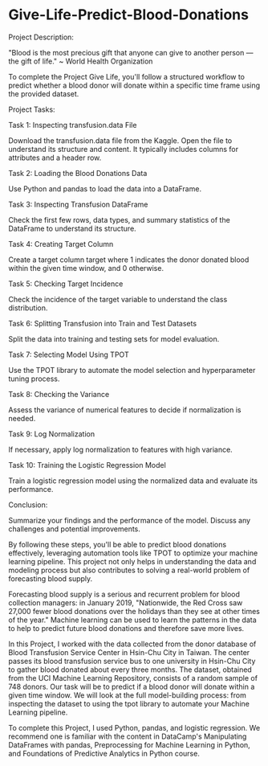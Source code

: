 # Give-Life-Predict-Blood-Donations

Project Description:

"Blood is the most precious gift that anyone can give to another person — the gift of life." ~ World Health Organization

To complete the Project Give Life, you'll follow a structured workflow to predict whether a blood donor will donate within a specific time frame using the provided dataset. 

Project Tasks: 

Task 1: Inspecting transfusion.data File

Download the transfusion.data file from the Kaggle.
Open the file to understand its structure and content. It typically includes columns for attributes and a header row.

Task 2: Loading the Blood Donations Data

Use Python and pandas to load the data into a DataFrame.

Task 3: Inspecting Transfusion DataFrame

Check the first few rows, data types, and summary statistics of the DataFrame to understand its structure.

Task 4: Creating Target Column

Create a target column target where 1 indicates the donor donated blood within the given time window, and 0 otherwise.

Task 5: Checking Target Incidence

Check the incidence of the target variable to understand the class distribution.

Task 6: Splitting Transfusion into Train and Test Datasets

Split the data into training and testing sets for model evaluation.

Task 7: Selecting Model Using TPOT

Use the TPOT library to automate the model selection and hyperparameter tuning process.

Task 8: Checking the Variance

Assess the variance of numerical features to decide if normalization is needed.

Task 9: Log Normalization

If necessary, apply log normalization to features with high variance.

Task 10: Training the Logistic Regression Model

Train a logistic regression model using the normalized data and evaluate its performance.

Conclusion:

Summarize your findings and the performance of the model. Discuss any challenges and potential improvements.

By following these steps, you'll be able to predict blood donations effectively, leveraging automation tools like TPOT to optimize your machine learning pipeline. This project not only helps in understanding the data and modeling process but also contributes to solving a real-world problem of forecasting blood supply.


Forecasting blood supply is a serious and recurrent problem for blood collection managers: in January 2019, "Nationwide, the Red Cross saw 27,000 fewer blood donations over the holidays than they see at other times of the year." Machine learning can be used to learn the patterns in the data to help to predict future blood donations and therefore save more lives.

In this Project, I worked with the data collected from the donor database of Blood Transfusion Service Center in Hsin-Chu City in Taiwan. The center passes its blood transfusion service bus to one university in Hsin-Chu City to gather blood donated about every three months. The dataset, obtained from the UCI Machine Learning Repository, consists of a random sample of 748 donors. Our task will be to predict if a blood donor will donate within a given time window. We will look at the full model-building process: from inspecting the dataset to using the tpot library to automate your Machine Learning pipeline.

To complete this Project, I used Python, pandas, and logistic regression. We recommend one is familiar with the content in DataCamp's Manipulating DataFrames with pandas, Preprocessing for Machine Learning in Python, and Foundations of Predictive Analytics in Python course.
